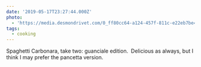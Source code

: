 ```yaml
---
date: '2019-05-17T23:27:44.000Z'
photo:
  - 'https://media.desmondrivet.com/0_ff80cc64-a124-457f-811c-e22eb7be41f0.jpg'
tags:
  - cooking
---
```


Spaghetti Carbonara, take two: guanciale edition. &nbsp;Delicious as always, but I think I may prefer the pancetta version.  
